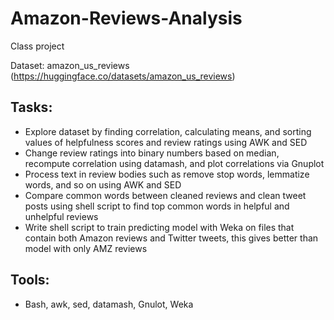 # Amazon-Reviews-Analysis
Class project

Dataset: amazon_us_reviews (https://huggingface.co/datasets/amazon_us_reviews)

## Tasks:
- Explore dataset by finding correlation, calculating means, and sorting values of helpfulness scores and review ratings using AWK and SED
- Change review ratings into binary numbers based on median, recompute correlation using datamash, and plot correlations via Gnuplot
- Process text in review bodies such as remove stop words, lemmatize words, and so on using AWK and SED
- Compare common words between cleaned reviews and clean tweet posts using shell script to find top common words in helpful and unhelpful reviews
- Write shell script to train predicting model with Weka on files that contain both Amazon reviews and Twitter tweets, this gives better than model with only AMZ reviews

## Tools: 
- Bash, awk, sed, datamash, Gnulot, Weka
